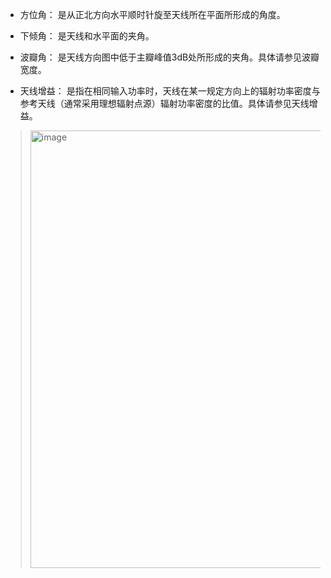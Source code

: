 + 方位角： 是从正北方向水平顺时针旋至天线所在平面所形成的角度。
  
+ 下倾角： 是天线和水平面的夹角。

+ 波瓣角： 是天线方向图中低于主瓣峰值3dB处所形成的夹角。具体请参见波瓣宽度。

+ 天线增益： 是指在相同输入功率时，天线在某一规定方向上的辐射功率密度与参考天线（通常采用理想辐射点源）辐射功率密度的比值。具体请参见天线增益。

> <img width="700" alt="image" src="https://github.com/user-attachments/assets/bc60dba6-15f3-4108-9e09-f67036c3ac57">

